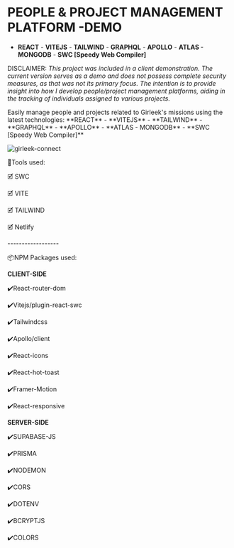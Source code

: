 # PEOPLE & PROJECT MANAGEMENT PLATFORM -DEMO
- **REACT** - **VITEJS** - **TAILWIND** - **GRAPHQL** -  **APOLLO** - **ATLAS - MONGODB** - **SWC [Speedy Web Compiler]**
<p>DISCLAIMER: <em>This project was included in a client demonstration. The current version serves as a demo and does not possess complete security measures, as that was not its primary focus. The intention is to provide insight into how I develop people/project management platforms, aiding in the tracking of individuals assigned to various projects.</em> </p>
<p> Easily manage people and projects related to Girleek's missions using the latest technologies: **REACT** - **VITEJS** - **TAILWIND** - **GRAPHQL** -  **APOLLO** - **ATLAS - MONGODB** - **SWC [Speedy Web Compiler]** </p>



![girleek-connect](https://user-images.githubusercontent.com/98230162/222806013-3911853f-a22d-4fbd-bf36-b4ee5151c086.PNG)




<p>🧰Tools used:</p>
<p>🗹 SWC</p>
<p>🗹 VITE</p>
<p>🗹 TAILWIND</p>
<p>🗹 Netlify</p>
<p>------------------</p>
<p>📦NPM Packages used:</p>

**CLIENT-SIDE**
<p>✔️React-router-dom</p>
<p>✔️Vitejs/plugin-react-swc</p>
<p>✔️Tailwindcss</p>
<p>✔️Apollo/client</p>
<p>✔️React-icons</p>
<p>✔️React-hot-toast</p>
<p>✔️Framer-Motion</p>
<p>✔️React-responsive</p>


**SERVER-SIDE**
<p>✔️SUPABASE-JS</p>
<p>✔️PRISMA</p>
<p>✔️NODEMON</p>
<p>✔️CORS</p>
<p>✔️DOTENV</p>
<p>✔️BCRYPTJS</p>
<p>✔️COLORS</p>
